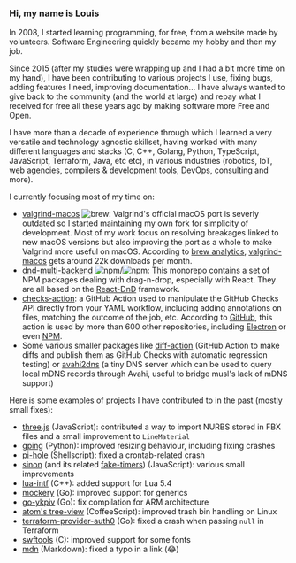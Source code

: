 ### Hi, my name is Louis

In 2008, I started learning programming, for free, from a website made by volunteers. Software Engineering quickly became my hobby and then my job.

Since 2015 (after my studies were wrapping up and I had a bit more time on my hand), I have been contributing to various projects I use, fixing bugs, adding features I need, improving documentation... I have always wanted to give back to the community (and the world at large) and repay what I received for free all these years ago by making software more Free and Open.

I have more than a decade of experience through which I learned a very versatile and technology agnostic skillset, having worked with many different languages and stacks (C, C++, Golang, Python, TypeScript, JavaScript, Terraform, Java, etc etc), in various industries (robotics, IoT, web agencies, compilers & development tools, DevOps, consulting and more).

I currently focusing most of my time on: 

 * [valgrind-macos](https://github.com/LouisBrunner/valgrind-macos) ![brew](https://img.shields.io/badge/downloads-22k%2Fyear-green): Valgrind's official macOS port is severly outdated so I started maintaining my own fork for simplicity of development. Most of my work focus on resolving breakages linked to new macOS versions but also improving the port as a whole to make Valgrind more useful on macOS. According to [brew analytics](https://formulae.brew.sh/analytics/install/365d/), [valgrind-macos](https://github.com/LouisBrunner/valgrind-macos) gets around 22k downloads per month.
 * [dnd-multi-backend](https://github.com/LouisBrunner/dnd-multi-backend) ![npm](https://img.shields.io/npm/dm/dnd-multi-backend)/![npm](https://img.shields.io/npm/dm/react-dnd-preview): This monorepo contains a set of NPM packages dealing with drag-n-drop, especially with React. They are all based on the [React-DnD](https://github.com/react-dnd/react-dnd) framework.
 * [checks-action](https://github.com/LouisBrunner/checks-action): a GitHub Action used to manipulate the GitHub Checks API directly from your YAML workflow, including adding annotations on files, matching the outcome of the job, etc. According to [GitHub](https://github.com/LouisBrunner/checks-action/network/dependents), this action is used by more than 600 other repositories, including [Electron](https://github.com/electron/electron) or even [NPM](https://github.com/npm/cli).
 * Some various smaller packages like [diff-action](https://github.com/LouisBrunner/diff-action) (GitHub Action to make diffs and publish them as GitHub Checks with automatic regression testing) or [avahi2dns](https://github.com/LouisBrunner/avahi2dns) (a tiny DNS server which can be used to query local mDNS records through Avahi, useful to bridge musl's lack of mDNS support)

Here is some examples of projects I have contributed to in the past (mostly small fixes):

 * [three.js](https://github.com/mrdoob/three.js) (JavaScript): contributed a way to import NURBS stored in FBX files and a small improvement to `LineMaterial`
 * [gping](https://github.com/orf/gping) (Python): improved resizing behaviour, including fixing crashes
 * [pi-hole](https://github.com/arevindh/pi-hole) (Shellscript): fixed a crontab-related crash
 * [sinon](https://github.com/sinonjs/sinon) (and its related [fake-timers](https://github.com/sinonjs/fake-timers)) (JavaScript): various small improvements
 * [lua-intf](https://github.com/SteveKChiu/lua-intf) (C++): added support for Lua 5.4
 * [mockery](https://github.com/vektra/mockery) (Go): improved support for generics
 * [go-ykpiv](https://github.com/go-piv/go-ykpiv) (Go): fix compilation for ARM architecture
 * [atom's tree-view](https://github.com/atom/tree-view) (CoffeeScript): improved trash bin handling on Linux
 * [terraform-provider-auth0](https://github.com/auth0/terraform-provider-auth0) (Go): fixed a crash when passing `null` in Terraform
 * [swftools](https://github.com/matthiaskramm/swftools) (C): improved support for some fonts
 * [mdn](https://github.com/mdn/content) (Markdown): fixed a typo in a link (😂)
